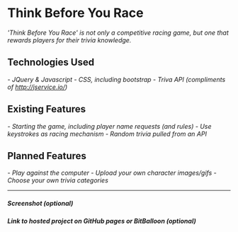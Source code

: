 # Think Before You Race

*'Think Before You Race' is not only a competitive racing game, but one that rewards players for their trivia knowledge.*

## Technologies Used

*- JQuery & Javascript*
*- CSS, including bootstrap*
*- Triva API (compliments of http://jservice.io/)*

## Existing Features

*- Starting the game, including player name requests (and rules)*
*- Use keystrokes as racing mechanism*
*- Random trivia pulled from an API*

## Planned Features

*- Play against the computer*
*- Upload your own character images/gifs*
*- Choose your own trivia categories*

---

##### Screenshot (optional)

##### Link to hosted project on GitHub pages or BitBalloon (optional)